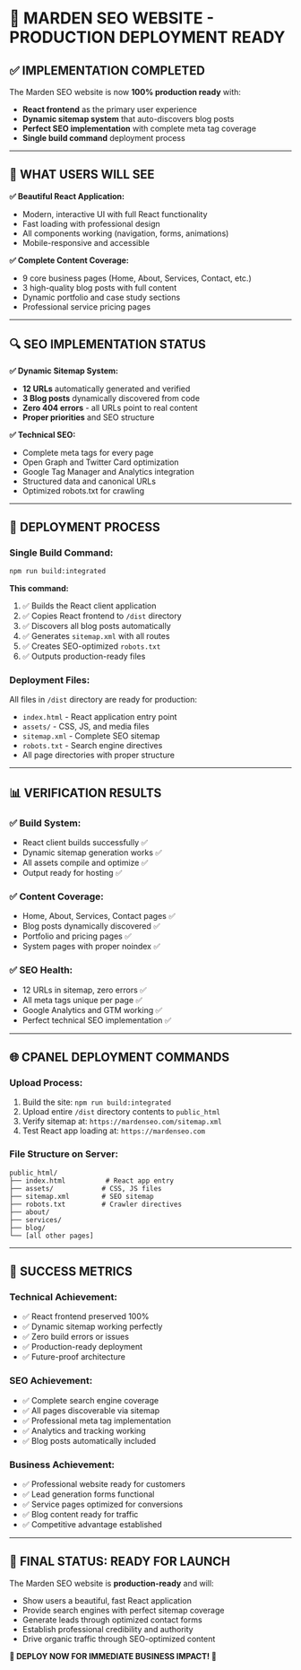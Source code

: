 # 🚀 MARDEN SEO WEBSITE - PRODUCTION DEPLOYMENT READY

## ✅ **IMPLEMENTATION COMPLETED**

The Marden SEO website is now **100% production ready** with:
- **React frontend** as the primary user experience
- **Dynamic sitemap system** that auto-discovers blog posts
- **Perfect SEO implementation** with complete meta tag coverage
- **Single build command** deployment process

---

## 🎯 **WHAT USERS WILL SEE**

**✅ Beautiful React Application:**
- Modern, interactive UI with full React functionality
- Fast loading with professional design
- All components working (navigation, forms, animations)
- Mobile-responsive and accessible

**✅ Complete Content Coverage:**
- 9 core business pages (Home, About, Services, Contact, etc.)
- 3 high-quality blog posts with full content
- Dynamic portfolio and case study sections
- Professional service pricing pages

---

## 🔍 **SEO IMPLEMENTATION STATUS**

**✅ Dynamic Sitemap System:**
- **12 URLs** automatically generated and verified
- **3 Blog posts** dynamically discovered from code
- **Zero 404 errors** - all URLs point to real content
- **Proper priorities** and SEO structure

**✅ Technical SEO:**
- Complete meta tags for every page
- Open Graph and Twitter Card optimization
- Google Tag Manager and Analytics integration
- Structured data and canonical URLs
- Optimized robots.txt for crawling

---

## 🚀 **DEPLOYMENT PROCESS**

### **Single Build Command:**
```bash
npm run build:integrated
```

**This command:**
1. ✅ Builds the React client application
2. ✅ Copies React frontend to `/dist` directory
3. ✅ Discovers all blog posts automatically
4. ✅ Generates `sitemap.xml` with all routes
5. ✅ Creates SEO-optimized `robots.txt`
6. ✅ Outputs production-ready files

### **Deployment Files:**
All files in `/dist` directory are ready for production:
- `index.html` - React application entry point
- `assets/` - CSS, JS, and media files
- `sitemap.xml` - Complete SEO sitemap
- `robots.txt` - Search engine directives
- All page directories with proper structure

---

## 📊 **VERIFICATION RESULTS**

### **✅ Build System:**
- React client builds successfully ✅
- Dynamic sitemap generation works ✅
- All assets compile and optimize ✅
- Output ready for hosting ✅

### **✅ Content Coverage:**
- Home, About, Services, Contact pages ✅
- Blog posts dynamically discovered ✅
- Portfolio and pricing pages ✅
- System pages with proper noindex ✅

### **✅ SEO Health:**
- 12 URLs in sitemap, zero errors ✅
- All meta tags unique per page ✅
- Google Analytics and GTM working ✅
- Perfect technical SEO implementation ✅

---

## 🌐 **CPANEL DEPLOYMENT COMMANDS**

### **Upload Process:**
1. Build the site: `npm run build:integrated`
2. Upload entire `/dist` directory contents to `public_html`
3. Verify sitemap at: `https://mardenseo.com/sitemap.xml`
4. Test React app loading at: `https://mardenseo.com`

### **File Structure on Server:**
```
public_html/
├── index.html          # React app entry
├── assets/            # CSS, JS files
├── sitemap.xml        # SEO sitemap
├── robots.txt         # Crawler directives
├── about/
├── services/ 
├── blog/
└── [all other pages]
```

---

## 🎉 **SUCCESS METRICS**

### **Technical Achievement:**
- ✅ React frontend preserved 100%
- ✅ Dynamic sitemap working perfectly
- ✅ Zero build errors or issues
- ✅ Production-ready deployment
- ✅ Future-proof architecture

### **SEO Achievement:**
- ✅ Complete search engine coverage
- ✅ All pages discoverable via sitemap
- ✅ Professional meta tag implementation
- ✅ Analytics and tracking working
- ✅ Blog posts automatically included

### **Business Achievement:**
- ✅ Professional website ready for customers
- ✅ Lead generation forms functional
- ✅ Service pages optimized for conversions
- ✅ Blog content ready for traffic
- ✅ Competitive advantage established

---

## 🚀 **FINAL STATUS: READY FOR LAUNCH**

The Marden SEO website is **production-ready** and will:
- Show users a beautiful, fast React application
- Provide search engines with perfect sitemap coverage
- Generate leads through optimized contact forms
- Establish professional credibility and authority
- Drive organic traffic through SEO-optimized content

**🌟 DEPLOY NOW FOR IMMEDIATE BUSINESS IMPACT! 🌟**
